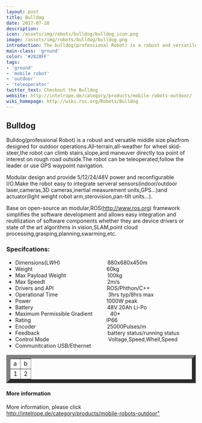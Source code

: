 ```yaml
---
layout: post
title: Bulldog
date: 2017-07-20
description:
icon: /assets/img/robots/bulldog/bulldog_icon.png
image: /assets/img/robots/bulldog/bulldog.png
introduction: The bulldog(professional Robot) is a robust and versatile middle size plazfrom designed for outdoor operations.
main-class: 'ground'
color: '#2828FF'
tags:
- 'ground'
- 'mobile robot'
- 'outdoor'
- 'teleoperator'
twitter_text: Checkout the Bulldog
website: http://intelrope.de/category/products/mobile-robots-outdoor/
wiki_homepage: http://wiki.ros.org/Robots/Bulldog
---
```


## Bulldog
Bulldog(professional Robot) is a robust and versatile middle size plazfrom designed for outdoor operations.All-terrain,all-weather for wheel skid-steer,the robot can climb stairs,slope,and maneuver directly toa point of interest on rough road outside.The robot can be teleoperated,follow the leader or use GPS waypoint navigation.
  
Modular design and provide 5/12/24/48V power and reconfigurable I/O.Make the robot easy to integrate serveral sensors(indoor/outdoor laser,cameras,3D cameras,inertial measurement units,GPS...)and actuator(light weight robot arm,sterovision,pan-tilt units...).

Base on open-source an modular,ROS(http://www.ros.org) framework simplifies the software development and allows easy integration and reutilization of software components whether they are device drivers or state of the art algorithms in vision,SLAM,point cloud processing,grasping,planning,swarming,etc.

### Specifcations:

* Dimensions(L*W*H)&nbsp; &nbsp; &nbsp;&nbsp; &nbsp;&nbsp; &nbsp; &nbsp;&nbsp; &nbsp;&nbsp; &nbsp; &nbsp;&nbsp; &nbsp;&nbsp; &nbsp; &nbsp;&nbsp; &nbsp;880x680x450m	
* Weight&nbsp; &nbsp; &nbsp;&nbsp; &nbsp;&nbsp; &nbsp; &nbsp;&nbsp; &nbsp;&nbsp; &nbsp; &nbsp;&nbsp; &nbsp;&nbsp; &nbsp; &nbsp;&nbsp; &nbsp;&nbsp; &nbsp; &nbsp;&nbsp; &nbsp;&nbsp; &nbsp; &nbsp;&nbsp; &nbsp;&nbsp; 60kg
* Max Payload Weight&nbsp; &nbsp; &nbsp;&nbsp; &nbsp;&nbsp; &nbsp; &nbsp;&nbsp; &nbsp;&nbsp; &nbsp; &nbsp;&nbsp; &nbsp;&nbsp; &nbsp; 100kg
* Max Speedt&nbsp; &nbsp; &nbsp;&nbsp; &nbsp;&nbsp; &nbsp; &nbsp;&nbsp; &nbsp;&nbsp; &nbsp; &nbsp;&nbsp; &nbsp;&nbsp; &nbsp; &nbsp;&nbsp; &nbsp;&nbsp; &nbsp; &nbsp;&nbsp; &nbsp;&nbsp; 2m/s
* Drivers and API&nbsp; &nbsp; &nbsp;&nbsp; &nbsp;&nbsp; &nbsp; &nbsp;&nbsp; &nbsp;&nbsp; &nbsp; &nbsp;&nbsp; &nbsp;&nbsp; &nbsp; &nbsp;&nbsp; &nbsp;&nbsp; &nbsp; ROS/Phthon/C++
* Operational Time&nbsp; &nbsp; &nbsp;&nbsp; &nbsp;&nbsp; &nbsp; &nbsp;&nbsp; &nbsp;&nbsp; &nbsp; &nbsp;&nbsp; &nbsp;&nbsp; &nbsp; &nbsp;&nbsp; &nbsp;&nbsp; 3hrs typ/8hrs max
* Power &nbsp; &nbsp; &nbsp;&nbsp; &nbsp;&nbsp; &nbsp; &nbsp;&nbsp; &nbsp;&nbsp; &nbsp; &nbsp;&nbsp; &nbsp;&nbsp; &nbsp; &nbsp;&nbsp; &nbsp;&nbsp; &nbsp; &nbsp;&nbsp; &nbsp;&nbsp; &nbsp; &nbsp;&nbsp; &nbsp;&nbsp;  1000W peak
* Battery&nbsp; &nbsp; &nbsp;&nbsp; &nbsp;&nbsp; &nbsp; &nbsp;&nbsp; &nbsp;&nbsp; &nbsp; &nbsp;&nbsp; &nbsp;&nbsp; &nbsp; &nbsp;&nbsp; &nbsp;&nbsp; &nbsp; &nbsp;&nbsp; &nbsp;&nbsp; &nbsp; &nbsp;&nbsp; &nbsp;&nbsp; 48V 20Ah Li-Po
* Maximum Permissible Gradient &nbsp;&nbsp; &nbsp; &nbsp;&nbsp; &nbsp;&nbsp; 40*
* Rating&nbsp; &nbsp; &nbsp;&nbsp; &nbsp;&nbsp; &nbsp; &nbsp;&nbsp; &nbsp;&nbsp; &nbsp; &nbsp;&nbsp; &nbsp;&nbsp; &nbsp; &nbsp;&nbsp; &nbsp;&nbsp; &nbsp; &nbsp;&nbsp; &nbsp;&nbsp; &nbsp; &nbsp;&nbsp; &nbsp;&nbsp;&nbsp; IP66
* Encoder&nbsp;&nbsp; &nbsp; &nbsp;&nbsp; &nbsp;&nbsp;&nbsp;&nbsp; &nbsp; &nbsp;&nbsp; &nbsp;&nbsp;&nbsp;&nbsp; &nbsp; &nbsp;&nbsp; &nbsp;&nbsp;&nbsp;&nbsp; &nbsp; &nbsp;&nbsp; &nbsp;&nbsp;&nbsp;&nbsp; &nbsp; &nbsp;&nbsp; 25000Pulses/m
* Feedback &nbsp; &nbsp;&nbsp; &nbsp;&nbsp;&nbsp;&nbsp; &nbsp; &nbsp;&nbsp; &nbsp;&nbsp;&nbsp;&nbsp; &nbsp; &nbsp;&nbsp; &nbsp;&nbsp;&nbsp;&nbsp; &nbsp; &nbsp;&nbsp; &nbsp;&nbsp;&nbsp;&nbsp; &nbsp; &nbsp;&nbsp; battery status/running status
* Control Mode&nbsp;&nbsp;&nbsp;&nbsp; &nbsp; &nbsp;&nbsp; &nbsp;&nbsp;&nbsp;&nbsp; &nbsp; &nbsp;&nbsp; &nbsp;&nbsp;&nbsp;&nbsp; &nbsp; &nbsp;&nbsp; &nbsp;&nbsp;&nbsp;&nbsp; &nbsp; &nbsp;&nbsp; Voltage,Speed,Whell,Speed
* Communitcation                                                          USB/Ethernet
<table border="10">
<tr>
<td>a     </td>
<td>b     </td>
</tr>
<tr>
<td>1     </td>
<td>2     </td>
</tr>
</table>

#### More information

More information, please click <http://intelrope.de/category/products/mobile-robots-outdoor">
